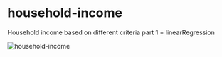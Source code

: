 # household-income
Household income based on different criteria
part 1 = linearRegression

![household-income](https://github.com/mehranbahramm/household-income/assets/130790790/c4932f0d-f3f4-4593-8055-2d5ab97012bc)






